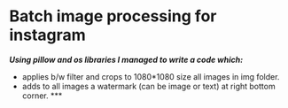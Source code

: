 # Batch image processing for instagram
***Using pillow and os libraries I  managed to write a code which:***
- applies b/w filter and crops to 1080*1080 size all images in img folder.
- adds to all images a watermark (can be image or text) at right bottom corner. ***

